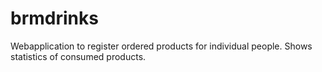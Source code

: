 brmdrinks
=========

Webapplication to register ordered products for individual people. Shows statistics of consumed products.
